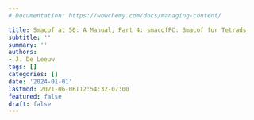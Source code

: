 ```yaml
---
# Documentation: https://wowchemy.com/docs/managing-content/

title: Smacof at 50: A Manual, Part 4: smacofPC: Smacof for Tetrads
subtitle: ''
summary: ''
authors:
- J. De Leeuw
tags: []
categories: []
date: '2024-01-01'
lastmod: 2021-06-06T12:54:32-07:00
featured: false
draft: false
---
```

